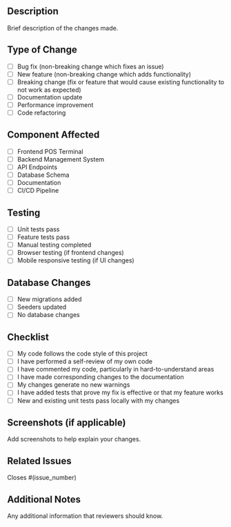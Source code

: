 ## Description
Brief description of the changes made.

## Type of Change
- [ ] Bug fix (non-breaking change which fixes an issue)
- [ ] New feature (non-breaking change which adds functionality)
- [ ] Breaking change (fix or feature that would cause existing functionality to not work as expected)
- [ ] Documentation update
- [ ] Performance improvement
- [ ] Code refactoring

## Component Affected
- [ ] Frontend POS Terminal
- [ ] Backend Management System
- [ ] API Endpoints
- [ ] Database Schema
- [ ] Documentation
- [ ] CI/CD Pipeline

## Testing
- [ ] Unit tests pass
- [ ] Feature tests pass
- [ ] Manual testing completed
- [ ] Browser testing (if frontend changes)
- [ ] Mobile responsive testing (if UI changes)

## Database Changes
- [ ] New migrations added
- [ ] Seeders updated
- [ ] No database changes

## Checklist
- [ ] My code follows the code style of this project
- [ ] I have performed a self-review of my own code
- [ ] I have commented my code, particularly in hard-to-understand areas
- [ ] I have made corresponding changes to the documentation
- [ ] My changes generate no new warnings
- [ ] I have added tests that prove my fix is effective or that my feature works
- [ ] New and existing unit tests pass locally with my changes

## Screenshots (if applicable)
Add screenshots to help explain your changes.

## Related Issues
Closes #(issue_number)

## Additional Notes
Any additional information that reviewers should know.
